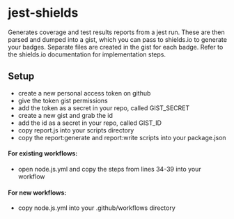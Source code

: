 # jest-shields

Generates coverage and test results reports from a jest run. These are then parsed and dumped into a gist, which you can pass to shields.io to generate your badges. Separate files are created in the gist for each badge. Refer to the shields.io documentation for implementation steps.

## Setup

- create a new personal access token on github 
- give the token gist permissions
- add the token as a secret in your repo, called GIST_SECRET
- create a new gist and grab the id
- add the id as a secret in your repo, called GIST_ID
- copy report.js into your scripts directory
- copy the report:generate and report:write scripts into your package.json

#### For existing workflows:

- open node.js.yml and copy the steps from lines 34-39 into your workflow

#### For new workflows:

- copy node.js.yml into your .github/workflows directory
